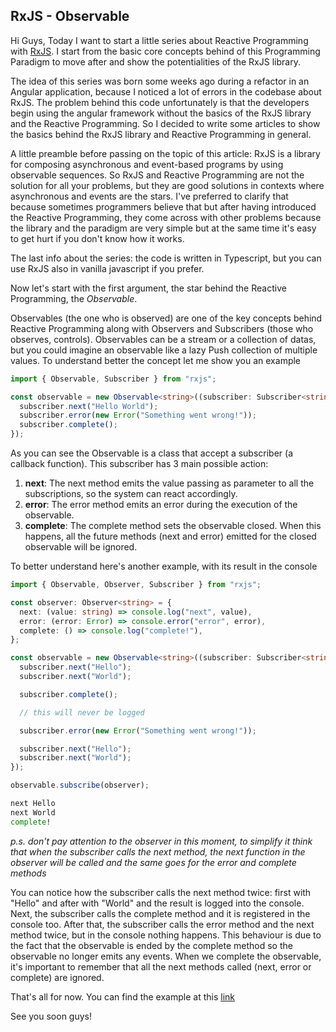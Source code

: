 ## RxJS - Observable

Hi Guys,
Today I want to start a little series about Reactive Programming with [RxJS](https://rxjs.dev/).
I start from the basic core concepts behind of this Programming Paradigm to move after and show the potentialities of the RxJS library.

The idea of this series was born some weeks ago during a refactor in an Angular application, because I noticed a lot of errors in the codebase about RxJS. The problem behind this code unfortunately is that the developers begin using the angular framework without the basics of the RxJS library and the Reactive Programming. So I decided to write some articles to show the basics behind the RxJS library and Reactive Programming in general.

A little preamble before passing on the topic of this article: RxJS is a library for composing asynchronous and event-based programs by using observable sequences. So RxJS and Reactive Programming are not the solution for all your problems, but they are good solutions in contexts where asynchronous and events are the stars. I've preferred to clarify that because sometimes programmers believe that but after having introduced the Reactive Programming, they come across with other problems because the library and the paradigm are very simple but at the same time it's easy to get hurt if you don't know how it works.

The last info about the series: the code is written in Typescript, but you can use RxJS also in vanilla javascript if you prefer.

Now let's start with the first argument, the star behind the Reactive Programming, the *Observable*.

Observables (the one who is observed) are one of the key concepts behind Reactive Programming along with Observers and Subscribers (those who observes, controls).
Observables can be a stream or a collection of datas, but you could imagine an observable like a lazy Push collection of multiple values.
To understand better the concept let me show you an example

```ts
import { Observable, Subscriber } from "rxjs";

const observable = new Observable<string>((subscriber: Subscriber<string>) => {
  subscriber.next("Hello World");
  subscriber.error(new Error("Something went wrong!"));
  subscriber.complete();
});
```

As you can see the Observable is a class that accept a subscriber (a callback function).
This subscriber has 3 main possible action:
1. **next**: The next method emits the value passing as parameter to all the subscriptions, so the system can react accordingly.
2. **error**: The error method emits an error during the execution of the observable.
3. **complete**: The complete method sets the observable closed. When this happens, all the future methods (next and error) emitted for the closed observable will be ignored.

To better understand here's another example, with its result in the console

```ts
import { Observable, Observer, Subscriber } from "rxjs";

const observer: Observer<string> = {
  next: (value: string) => console.log("next", value),
  error: (error: Error) => console.error("error", error),
  complete: () => console.log("complete!"),
};

const observable = new Observable<string>((subscriber: Subscriber<string>) => {
  subscriber.next("Hello");
  subscriber.next("World");

  subscriber.complete();

  // this will never be logged

  subscriber.error(new Error("Something went wrong!"));

  subscriber.next("Hello");
  subscriber.next("World");
});

observable.subscribe(observer);
```
```sh
next Hello
next World
complete!
```
_p.s. don't pay attention to the observer in this moment, to simplify it think that when the subscriber calls the next method, the next function in the observer will be called and the same goes for the error and complete methods_

You can notice how the subscriber calls the next method twice: first with "Hello" and after with "World" and the result is logged into the console. Next, the subscriber calls the complete method and it is registered in the console too. After that, the subscriber calls the error method and the next method twice, but in the console nothing happens. This behaviour is due to the fact that the observable is ended by the complete method so the observable no longer emits any events.
When we complete the observable, it's important to remember that all the next methods called (next, error or complete) are ignored.

That's all for now.
You can find the example at this [link](https://github.com/Puppo/rxjs-getting-started/tree/01-observable)

See you soon guys!


